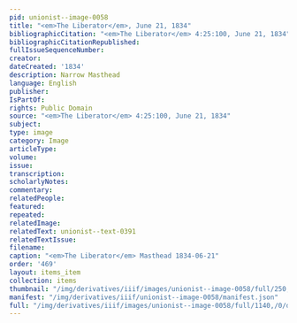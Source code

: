 ```yaml
---
pid: unionist--image-0058
title: "<em>The Liberator</em>, June 21, 1834"
bibliographicCitation: "<em>The Liberator</em> 4:25:100, June 21, 1834"
bibliographicCitationRepublished: 
fullIssueSequenceNumber: 
creator: 
dateCreated: '1834'
description: Narrow Masthead
language: English
publisher: 
IsPartOf: 
rights: Public Domain
source: "<em>The Liberator</em> 4:25:100, June 21, 1834"
subject: 
type: image
category: Image
articleType: 
volume: 
issue: 
transcription: 
scholarlyNotes: 
commentary: 
relatedPeople: 
featured: 
repeated: 
relatedImage: 
relatedText: unionist--text-0391
relatedTextIssue: 
filename: 
caption: "<em>The Liberator</em> Masthead 1834-06-21"
order: '469'
layout: items_item
collection: items
thumbnail: "/img/derivatives/iiif/images/unionist--image-0058/full/250,/0/default.jpg"
manifest: "/img/derivatives/iiif/unionist--image-0058/manifest.json"
full: "/img/derivatives/iiif/images/unionist--image-0058/full/1140,/0/default.jpg"
---
```

